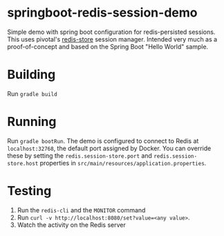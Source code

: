 # springboot-redis-session-demo
Simple demo with spring boot configuration for redis-persisted sessions. This uses pivotal's [redis-store](https://github.com/pivotalsoftware/session-managers/tree/master/redis-store) session manager. Intended very much as a proof-of-concept and based on the Spring Boot "Hello World" sample.

# Building

Run `gradle build`

# Running

Run `gradle bootRun`. The demo is configured to connect to Redis at `localhost:32768`, the default port assigned by Docker. You 
can override these by setting the `redis.session-store.port` and `redis.session-store.host` properties in `src/main/resources/application.properties`.

# Testing

1. Run the `redis-cli` and the `MONITOR` command
2. Run `curl -v http://localhost:8080/set?value=<any value>`. 
3. Watch the activity on the Redis server
